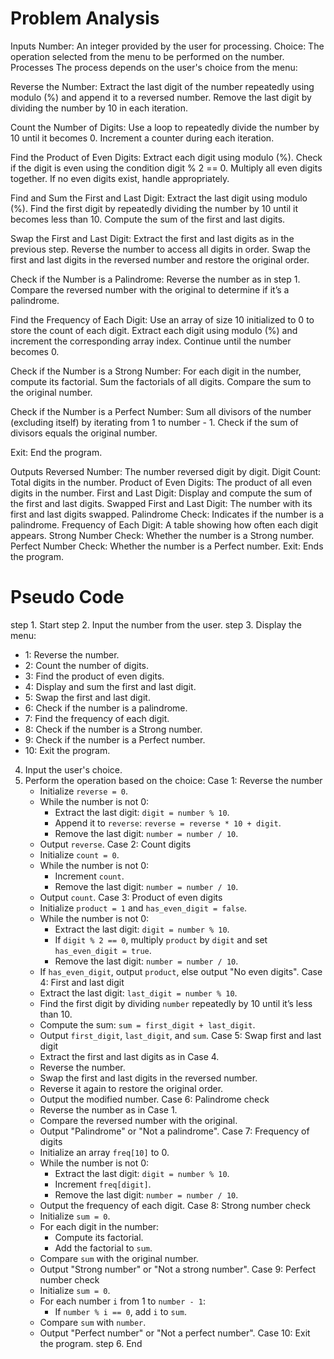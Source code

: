 # Problem Analysis
Inputs
Number: An integer provided by the user for processing.
Choice: The operation selected from the menu to be performed on the number.
Processes
The process depends on the user's choice from the menu:

Reverse the Number:
Extract the last digit of the number repeatedly using modulo (%) and append it to a reversed number.
Remove the last digit by dividing the number by 10 in each iteration.

Count the Number of Digits:
Use a loop to repeatedly divide the number by 10 until it becomes 0.
Increment a counter during each iteration.

Find the Product of Even Digits:
Extract each digit using modulo (%).
Check if the digit is even using the condition digit % 2 == 0.
Multiply all even digits together.
If no even digits exist, handle appropriately.

Find and Sum the First and Last Digit:
Extract the last digit using modulo (%).
Find the first digit by repeatedly dividing the number by 10 until it becomes less than 10.
Compute the sum of the first and last digits.

Swap the First and Last Digit:
Extract the first and last digits as in the previous step.
Reverse the number to access all digits in order.
Swap the first and last digits in the reversed number and restore the original order.

Check if the Number is a Palindrome:
Reverse the number as in step 1.
Compare the reversed number with the original to determine if it’s a palindrome.

Find the Frequency of Each Digit:
Use an array of size 10 initialized to 0 to store the count of each digit.
Extract each digit using modulo (%) and increment the corresponding array index.
Continue until the number becomes 0.

Check if the Number is a Strong Number:
For each digit in the number, compute its factorial.
Sum the factorials of all digits.
Compare the sum to the original number.

Check if the Number is a Perfect Number:
Sum all divisors of the number (excluding itself) by iterating from 1 to number - 1.
Check if the sum of divisors equals the original number.

Exit:
End the program.

Outputs
Reversed Number: The number reversed digit by digit.
Digit Count: Total digits in the number.
Product of Even Digits: The product of all even digits in the number.
First and Last Digit: Display and compute the sum of the first and last digits.
Swapped First and Last Digit: The number with its first and last digits swapped.
Palindrome Check: Indicates if the number is a palindrome.
Frequency of Each Digit: A table showing how often each digit appears.
Strong Number Check: Whether the number is a Strong number.
Perfect Number Check: Whether the number is a Perfect number.
Exit: Ends the program.

# Pseudo Code
step 1. Start
step 2. Input the number from the user.
step 3. Display the menu:
   - 1: Reverse the number.
   - 2: Count the number of digits.
   - 3: Find the product of even digits.
   - 4: Display and sum the first and last digit.
   - 5: Swap the first and last digit.
   - 6: Check if the number is a palindrome.
   - 7: Find the frequency of each digit.
   - 8: Check if the number is a Strong number.
   - 9: Check if the number is a Perfect number.
   - 10: Exit the program.
4. Input the user's choice.
5. Perform the operation based on the choice:
   Case 1: Reverse the number
      - Initialize `reverse = 0`.
      - While the number is not 0:
         - Extract the last digit: `digit = number % 10`.
         - Append it to `reverse`: `reverse = reverse * 10 + digit`.
         - Remove the last digit: `number = number / 10`.
      - Output `reverse`.
   Case 2: Count digits
      - Initialize `count = 0`.
      - While the number is not 0:
         - Increment `count`.
         - Remove the last digit: `number = number / 10`.
      - Output `count`.
   Case 3: Product of even digits
      - Initialize `product = 1` and `has_even_digit = false`.
      - While the number is not 0:
         - Extract the last digit: `digit = number % 10`.
         - If `digit % 2 == 0`, multiply `product` by `digit` and set `has_even_digit = true`.
         - Remove the last digit: `number = number / 10`.
      - If `has_even_digit`, output `product`, else output "No even digits".
   Case 4: First and last digit
      - Extract the last digit: `last_digit = number % 10`.
      - Find the first digit by dividing `number` repeatedly by 10 until it’s less than 10.
      - Compute the sum: `sum = first_digit + last_digit`.
      - Output `first_digit`, `last_digit`, and `sum`.
   Case 5: Swap first and last digit
      - Extract the first and last digits as in Case 4.
      - Reverse the number.
      - Swap the first and last digits in the reversed number.
      - Reverse it again to restore the original order.
      - Output the modified number.
   Case 6: Palindrome check
      - Reverse the number as in Case 1.
      - Compare the reversed number with the original.
      - Output "Palindrome" or "Not a palindrome".
   Case 7: Frequency of digits
      - Initialize an array `freq[10]` to 0.
      - While the number is not 0:
         - Extract the last digit: `digit = number % 10`.
         - Increment `freq[digit]`.
         - Remove the last digit: `number = number / 10`.
      - Output the frequency of each digit.
   Case 8: Strong number check
      - Initialize `sum = 0`.
      - For each digit in the number:
         - Compute its factorial.
         - Add the factorial to `sum`.
      - Compare `sum` with the original number.
      - Output "Strong number" or "Not a strong number".
   Case 9: Perfect number check
      - Initialize `sum = 0`.
      - For each number `i` from 1 to `number - 1`:
         - If `number % i == 0`, add `i` to `sum`.
      - Compare `sum` with `number`.
      - Output "Perfect number" or "Not a perfect number".
   Case 10: Exit the program.
step 6. End
